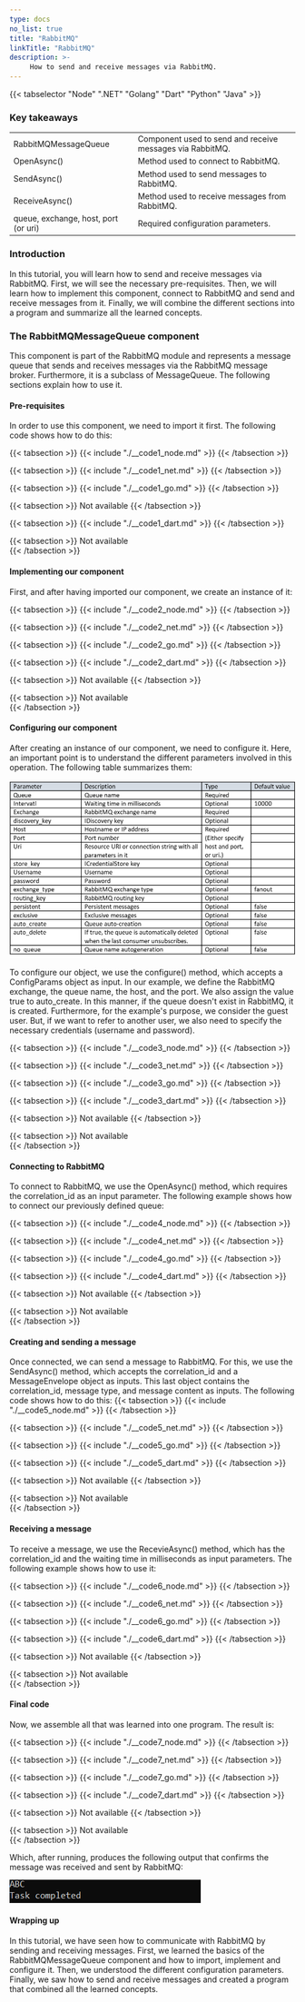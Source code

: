 ```yaml
---
type: docs
no_list: true
title: "RabbitMQ"
linkTitle: "RabbitMQ"
description: >-
     How to send and receive messages via RabbitMQ.
---
```


{{< tabselector "Node" ".NET" "Golang" "Dart" "Python" "Java" >}}

### Key takeaways

<table class="full-width-table">
  <tr>
    <td>RabbitMQMessageQueue</td>
    <td>Component used to send and receive messages via RabbitMQ.</td>
  </tr>
  <tr>
    <td>OpenAsync()</td>
    <td>Method used to connect to RabbitMQ.</td>
  </tr>
  <tr>
    <td>SendAsync()</td>
    <td>Method used to send messages to RabbitMQ.</td>
  </tr>
  <tr>
    <td>ReceiveAsync()</td>
    <td>Method used to receive messages from RabbitMQ.</td>
  </tr>
  <tr>
    <td>queue, exchange, host, port (or uri)</td>
    <td>Required configuration parameters.</td>
  </tr>
</table>

### Introduction

In this tutorial, you will learn how to send and receive messages via RabbitMQ. First, we will see the necessary pre-requisites. Then, we will learn how to implement this component, connect to RabbitMQ and send and receive messages from it. Finally, we will combine the different sections into a program and summarize all the learned concepts.

### The RabbitMQMessageQueue component

This component is part of the RabbitMQ module and represents a message queue that sends and receives messages via the RabbitMQ message broker. Furthermore, it is a subclass of MessageQueue. The following sections explain how to use it.

#### Pre-requisites

In order to use this component, we need to import it first. The following code shows how to do this:

{{< tabsection >}}
  {{< include "./__code1_node.md" >}}
{{< /tabsection >}}

{{< tabsection >}}
  {{< include "./__code1_net.md" >}}
{{< /tabsection >}}

{{< tabsection >}}
  {{< include "./__code1_go.md" >}}
{{< /tabsection >}}

{{< tabsection >}}
 Not available 
{{< /tabsection >}}

{{< tabsection >}}
  {{< include "./__code1_dart.md" >}}
{{< /tabsection >}}

{{< tabsection >}}
  Not available  
{{< /tabsection >}}


#### Implementing our component

First, and after having imported our component, we create an instance of it:

{{< tabsection >}}
  {{< include "./__code2_node.md" >}}
{{< /tabsection >}}

{{< tabsection >}}
  {{< include "./__code2_net.md" >}}
{{< /tabsection >}}

{{< tabsection >}}
  {{< include "./__code2_go.md" >}}
{{< /tabsection >}}

{{< tabsection >}}
  {{< include "./__code2_dart.md" >}}
{{< /tabsection >}}

{{< tabsection >}}
 Not available 
{{< /tabsection >}}

{{< tabsection >}}
  Not available  
{{< /tabsection >}}

#### Configuring our component

After creating an instance of our component, we need to configure it. Here, an important point is to understand the different parameters involved in this operation. The following table summarizes them:

![figure 1](./figure1B.png)

To configure our object, we use the configure() method, which accepts a ConfigParams object as input. In our example, we define the RabbitMQ exchange, the queue name, the host, and the port. We also assign the value true to auto_create. In this manner, if the queue doesn't exist in RabbitMQ, it is created. Furthermore, for the example's purpose, we consider the guest user. But, if we want to refer to another user, we also need to specify the necessary credentials (username and password). 

{{< tabsection >}}
  {{< include "./__code3_node.md" >}}
{{< /tabsection >}}

{{< tabsection >}}
  {{< include "./__code3_net.md" >}}
{{< /tabsection >}}

{{< tabsection >}}
  {{< include "./__code3_go.md" >}}
{{< /tabsection >}}

{{< tabsection >}}
  {{< include "./__code3_dart.md" >}}
{{< /tabsection >}}

{{< tabsection >}}
 Not available 
{{< /tabsection >}}

{{< tabsection >}}
  Not available  
{{< /tabsection >}}


#### Connecting to RabbitMQ

To connect to RabbitMQ, we use the OpenAsync() method, which requires the correlation_id as an input parameter. The following example shows how to connect our previously defined queue:

{{< tabsection >}}
  {{< include "./__code4_node.md" >}}
{{< /tabsection >}}

{{< tabsection >}}
  {{< include "./__code4_net.md" >}}
{{< /tabsection >}}

{{< tabsection >}}
  {{< include "./__code4_go.md" >}}
{{< /tabsection >}}

{{< tabsection >}}
  {{< include "./__code4_dart.md" >}}
{{< /tabsection >}}

{{< tabsection >}}
 Not available 
{{< /tabsection >}}

{{< tabsection >}}
  Not available  
{{< /tabsection >}}

#### Creating and sending a message

Once connected, we can send a message to RabbitMQ. For this, we use the SendAsync() method, which accepts the correlation_id and a MessageEnvelope object as inputs. This last object contains the correlation_id, message type, and message content as inputs. The following code shows how to do this:
{{< tabsection >}}
  {{< include "./__code5_node.md" >}}
{{< /tabsection >}}

{{< tabsection >}}
  {{< include "./__code5_net.md" >}}
{{< /tabsection >}}

{{< tabsection >}}
  {{< include "./__code5_go.md" >}}
{{< /tabsection >}}

{{< tabsection >}}
  {{< include "./__code5_dart.md" >}}
{{< /tabsection >}}

{{< tabsection >}}
 Not available 
{{< /tabsection >}}

{{< tabsection >}}
  Not available  
{{< /tabsection >}}

#### Receiving a message

To receive a message, we use the RecevieAsync() method, which has the correlation_id and the waiting time in milliseconds as input parameters. The following example shows how to use it:

{{< tabsection >}}
  {{< include "./__code6_node.md" >}}
{{< /tabsection >}}

{{< tabsection >}}
  {{< include "./__code6_net.md" >}}
{{< /tabsection >}}

{{< tabsection >}}
  {{< include "./__code6_go.md" >}}
{{< /tabsection >}}

{{< tabsection >}}
  {{< include "./__code6_dart.md" >}}
{{< /tabsection >}}

{{< tabsection >}}
 Not available 
{{< /tabsection >}}

{{< tabsection >}}
  Not available  
{{< /tabsection >}}

#### Final code

Now, we assemble all that was learned into one program. The result is:

{{< tabsection >}}
  {{< include "./__code7_node.md" >}}
{{< /tabsection >}}

{{< tabsection >}}
  {{< include "./__code7_net.md" >}}
{{< /tabsection >}}

{{< tabsection >}}
  {{< include "./__code7_go.md" >}}
{{< /tabsection >}}

{{< tabsection >}}
  {{< include "./__code7_dart.md" >}}
{{< /tabsection >}}

{{< tabsection >}}
 Not available 
{{< /tabsection >}}

{{< tabsection >}}
  Not available  
{{< /tabsection >}}

Which, after running, produces the following output that confirms the message was received and sent by RabbitMQ:

![figure 2](./figure2.png)

#### Wrapping up

In this tutorial, we have seen how to communicate with RabbitMQ by sending and receiving messages. First, we learned the basics of the RabbitMQMessageQueue component and how to import, implement and configure it. Then, we understood the different configuration parameters. Finally, we saw how to send and receive messages and created a program that combined all the learned concepts. 
